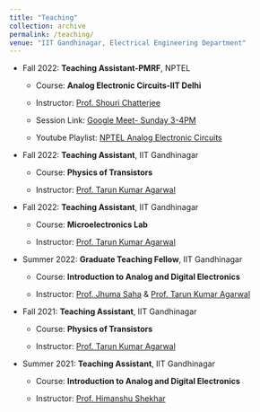 ```yaml
---
title: "Teaching"
collection: archive
permalink: /teaching/
venue: "IIT Gandhinagar, Electrical Engineering Department"
---
```

* Fall 2022: **Teaching Assistant-PMRF**, NPTEL
 
  * Course: **Analog Electronic Circuits-IIT Delhi**

  * Instructor: [Prof. Shouri Chatterjee](https://web.iitd.ac.in/~shouri/)
  * Session Link: [Google Meet- Sunday 3-4PM](https://meet.google.com/guz-mpsg-usm)
  * Youtube Playlist: [NPTEL Analog Electronic Circuits](https://www.youtube.com/playlist?list=PLUSiNOu9YYdQctZEvUgvIq1Lr9j44rhFy)

* Fall 2022: **Teaching Assistant**, IIT Gandhinagar
 
  * Course: **Physics of Transistors**

  * Instructor: [Prof. Tarun Kumar Agarwal](https://iitgn.ac.in/faculty/ee/fac-tarun)
  
* Fall 2022: **Teaching Assistant**, IIT Gandhinagar
 
  * Course: **Microelectronics Lab**

  * Instructor: [Prof. Tarun Kumar Agarwal](https://iitgn.ac.in/faculty/ee/fac-tarun)
* Summer 2022: **Graduate Teaching Fellow**, IIT Gandhinagar

  * Course: **Introduction to Analog and Digital Electronics**

  * Instructor: [Prof. Jhuma Saha](https://iitgn.ac.in/faculty/ee/fac-jhuma) & [Prof. Tarun Kumar Agarwal](https://iitgn.ac.in/faculty/ee/fac-tarun)

* Fall 2021: **Teaching Assistant**, IIT Gandhinagar
 
  * Course: **Physics of Transistors**

  * Instructor: [Prof. Tarun Kumar Agarwal](https://iitgn.ac.in/faculty/ee/fac-tarun)

* Summer 2021: **Teaching Assistant**, IIT Gandhinagar

  * Course: **Introduction to Analog and Digital Electronics**

  * Instructor: [Prof. Himanshu Shekhar](https://iitgn.ac.in/faculty/ee/fac-himanshu)
